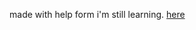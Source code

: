 made with help form i'm still learning.
[here](https://github.com/Derrick-Sherrill/Python-Algorithms-YouTube-Series)